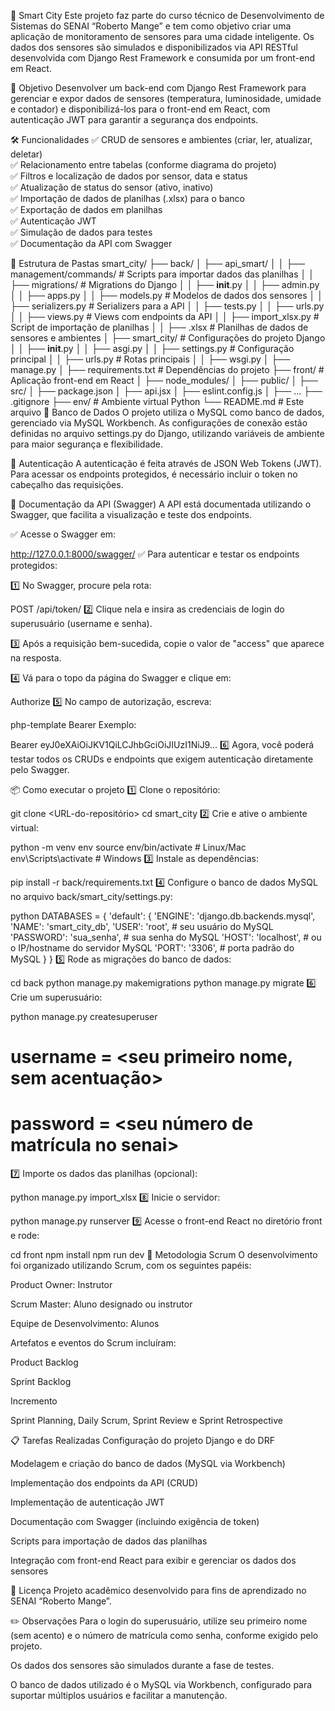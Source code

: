 📡 Smart City
Este projeto faz parte do curso técnico de Desenvolvimento de Sistemas do SENAI “Roberto Mange” e tem como objetivo criar uma aplicação de monitoramento de sensores para uma cidade inteligente. Os dados dos sensores são simulados e disponibilizados via API RESTful desenvolvida com Django Rest Framework e consumida por um front-end em React.

🚀 Objetivo
Desenvolver um back-end com Django Rest Framework para gerenciar e expor dados de sensores (temperatura, luminosidade, umidade e contador) e disponibilizá-los para o front-end em React, com autenticação JWT para garantir a segurança dos endpoints.

🛠️ Funcionalidades
✅ CRUD de sensores e ambientes (criar, ler, atualizar, deletar)<br>
✅ Relacionamento entre tabelas (conforme diagrama do projeto)<br>
✅ Filtros e localização de dados por sensor, data e status<br>
✅ Atualização de status do sensor (ativo, inativo)<br>
✅ Importação de dados de planilhas (.xlsx) para o banco<br>
✅ Exportação de dados em planilhas<br>
✅ Autenticação JWT<br>
✅ Simulação de dados para testes<br>
✅ Documentação da API com Swagger

📂 Estrutura de Pastas
smart_city/
├── back/
│   ├── api_smart/
│   │   ├── management/commands/      # Scripts para importar dados das planilhas
│   │   ├── migrations/               # Migrations do Django
│   │   ├── __init__.py
│   │   ├── admin.py
│   │   ├── apps.py
│   │   ├── models.py                 # Modelos de dados dos sensores
│   │   ├── serializers.py            # Serializers para a API
│   │   ├── tests.py
│   │   ├── urls.py
│   │   ├── views.py                  # Views com endpoints da API
│   │   ├── import_xlsx.py            # Script de importação de planilhas
│   │   ├── <dados>.xlsx              # Planilhas de dados de sensores e ambientes
│   ├── smart_city/                   # Configurações do projeto Django
│   │   ├── __init__.py
│   │   ├── asgi.py
│   │   ├── settings.py               # Configuração principal
│   │   ├── urls.py                   # Rotas principais
│   │   ├── wsgi.py
│   ├── manage.py
│   ├── requirements.txt              # Dependências do projeto
├── front/                            # Aplicação front-end em React
│   ├── node_modules/
│   ├── public/
│   ├── src/
│   ├── package.json
│   ├── api.jsx
│   ├── eslint.config.js
│   ├── ...
├── .gitignore
├── env/                              # Ambiente virtual Python
└── README.md                         # Este arquivo
💾 Banco de Dados
O projeto utiliza o MySQL como banco de dados, gerenciado via MySQL Workbench. As configurações de conexão estão definidas no arquivo settings.py do Django, utilizando variáveis de ambiente para maior segurança e flexibilidade.

🔐 Autenticação
A autenticação é feita através de JSON Web Tokens (JWT). Para acessar os endpoints protegidos, é necessário incluir o token no cabeçalho das requisições.

📑 Documentação da API (Swagger)
A API está documentada utilizando o Swagger, que facilita a visualização e teste dos endpoints.

✅ Acesse o Swagger em:

http://127.0.0.1:8000/swagger/
✅ Para autenticar e testar os endpoints protegidos:

1️⃣ No Swagger, procure pela rota:

POST /api/token/
2️⃣ Clique nela e insira as credenciais de login do superusuário (username e senha).

3️⃣ Após a requisição bem-sucedida, copie o valor de "access" que aparece na resposta.

4️⃣ Vá para o topo da página do Swagger e clique em:

Authorize
5️⃣ No campo de autorização, escreva:

php-template
Bearer <chaveDeAcesso>
Exemplo:

Bearer eyJ0eXAiOiJKV1QiLCJhbGciOiJIUzI1NiJ9...
6️⃣ Agora, você poderá testar todos os CRUDs e endpoints que exigem autenticação diretamente pelo Swagger.

📦 Como executar o projeto
1️⃣ Clone o repositório:

git clone <URL-do-repositório>
cd smart_city
2️⃣ Crie e ative o ambiente virtual:

python -m venv env
source env/bin/activate  # Linux/Mac
env\Scripts\activate     # Windows
3️⃣ Instale as dependências:

pip install -r back/requirements.txt
4️⃣ Configure o banco de dados MySQL no arquivo back/smart_city/settings.py:

python
DATABASES = {
    'default': {
        'ENGINE': 'django.db.backends.mysql',
        'NAME': 'smart_city_db',
        'USER': 'root',  # seu usuário do MySQL
        'PASSWORD': 'sua_senha',  # sua senha do MySQL
        'HOST': 'localhost',      # ou o IP/hostname do servidor MySQL
        'PORT': '3306',           # porta padrão do MySQL
    }
}
5️⃣ Rode as migrações do banco de dados:

cd back
python manage.py makemigrations
python manage.py migrate
6️⃣ Crie um superusuário:

python manage.py createsuperuser
# username = <seu primeiro nome, sem acentuação>
# password = <seu número de matrícula no senai>
7️⃣ Importe os dados das planilhas (opcional):

python manage.py import_xlsx
8️⃣ Inicie o servidor:

python manage.py runserver
9️⃣ Acesse o front-end React no diretório front e rode:

cd front
npm install
npm run dev
🧩 Metodologia Scrum
O desenvolvimento foi organizado utilizando Scrum, com os seguintes papéis:

Product Owner: Instrutor

Scrum Master: Aluno designado ou instrutor

Equipe de Desenvolvimento: Alunos

Artefatos e eventos do Scrum incluíram:

Product Backlog

Sprint Backlog

Incremento

Sprint Planning, Daily Scrum, Sprint Review e Sprint Retrospective

📋 Tarefas Realizadas
Configuração do projeto Django e do DRF

Modelagem e criação do banco de dados (MySQL via Workbench)

Implementação dos endpoints da API (CRUD)

Implementação de autenticação JWT

Documentação com Swagger (incluindo exigência de token)

Scripts para importação de dados das planilhas

Integração com front-end React para exibir e gerenciar os dados dos sensores

📑 Licença
Projeto acadêmico desenvolvido para fins de aprendizado no SENAI “Roberto Mange”.

✏️ Observações
Para o login do superusuário, utilize seu primeiro nome (sem acento) e o número de matrícula como senha, conforme exigido pelo projeto.

Os dados dos sensores são simulados durante a fase de testes.

O banco de dados utilizado é o MySQL via Workbench, configurado para suportar múltiplos usuários e facilitar a manutenção.











